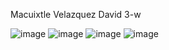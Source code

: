 Macuixtle Velazquez David 3-w

![image](https://github.com/user-attachments/assets/e1e3ed65-0725-4a87-a180-4c362868953a)
![image](https://github.com/user-attachments/assets/91b4c51a-c760-4e73-b967-d578addc8e76)
![image](https://github.com/user-attachments/assets/6ceda5bb-fbde-43fb-b1da-4e75eedeb97d)
![image](https://github.com/user-attachments/assets/cd664291-beeb-49e5-8dd8-dc311ff5026c)


